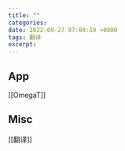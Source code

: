 ```yaml
---
title: ""
categories: 
date: 2022-09-27 07:04:59 +0800
tags: 翻译
excerpt: 
---
```




## App

[[OmegaT]]



## Misc

[[翻译]]

